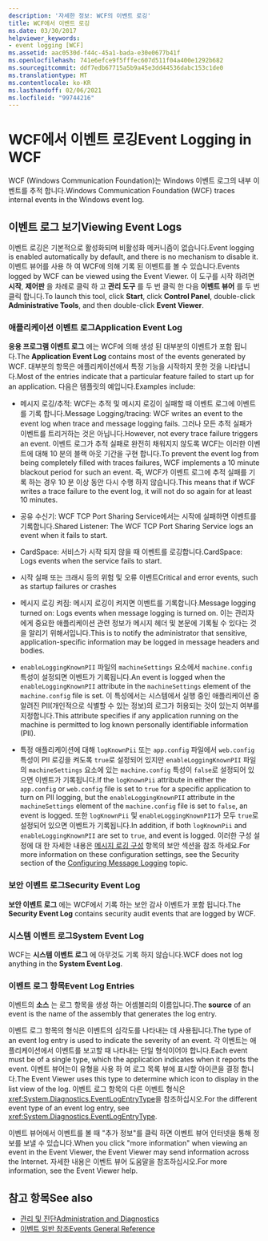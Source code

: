 ```yaml
---
description: '자세한 정보: WCF의 이벤트 로깅'
title: WCF에서 이벤트 로깅
ms.date: 03/30/2017
helpviewer_keywords:
- event logging [WCF]
ms.assetid: aac0530d-f44c-45a1-bada-e30e0677b41f
ms.openlocfilehash: 741e6efce9f5fffec607d511f04a400e1292b682
ms.sourcegitcommit: ddf7edb67715a5b9a45e3dd44536dabc153c1de0
ms.translationtype: MT
ms.contentlocale: ko-KR
ms.lasthandoff: 02/06/2021
ms.locfileid: "99744216"
---
```

# <a name="event-logging-in-wcf"></a><span data-ttu-id="62c2a-103">WCF에서 이벤트 로깅</span><span class="sxs-lookup"><span data-stu-id="62c2a-103">Event Logging in WCF</span></span>

<span data-ttu-id="62c2a-104">WCF (Windows Communication Foundation)는 Windows 이벤트 로그의 내부 이벤트를 추적 합니다.</span><span class="sxs-lookup"><span data-stu-id="62c2a-104">Windows Communication Foundation (WCF) traces internal events in the Windows event log.</span></span>  
  
## <a name="viewing-event-logs"></a><span data-ttu-id="62c2a-105">이벤트 로그 보기</span><span class="sxs-lookup"><span data-stu-id="62c2a-105">Viewing Event Logs</span></span>  

 <span data-ttu-id="62c2a-106">이벤트 로깅은 기본적으로 활성화되며 비활성화 메커니즘이 없습니다.</span><span class="sxs-lookup"><span data-stu-id="62c2a-106">Event logging is enabled automatically by default, and there is no mechanism to disable it.</span></span> <span data-ttu-id="62c2a-107">이벤트 뷰어를 사용 하 여 WCF에 의해 기록 된 이벤트를 볼 수 있습니다.</span><span class="sxs-lookup"><span data-stu-id="62c2a-107">Events logged by WCF can be viewed using the Event Viewer.</span></span> <span data-ttu-id="62c2a-108">이 도구를 시작 하려면 **시작**, **제어판** 을 차례로 클릭 하 고 **관리 도구** 를 두 번 클릭 한 다음 **이벤트 뷰어** 를 두 번 클릭 합니다.</span><span class="sxs-lookup"><span data-stu-id="62c2a-108">To launch this tool, click **Start**, click **Control Panel**, double-click **Administrative Tools**, and then double-click **Event Viewer**.</span></span>  
  
### <a name="application-event-log"></a><span data-ttu-id="62c2a-109">애플리케이션 이벤트 로그</span><span class="sxs-lookup"><span data-stu-id="62c2a-109">Application Event Log</span></span>  

 <span data-ttu-id="62c2a-110">**응용 프로그램 이벤트 로그** 에는 WCF에 의해 생성 된 대부분의 이벤트가 포함 됩니다.</span><span class="sxs-lookup"><span data-stu-id="62c2a-110">The **Application Event Log** contains most of the events generated by WCF.</span></span> <span data-ttu-id="62c2a-111">대부분의 항목은 애플리케이션에서 특정 기능을 시작하지 못한 것을 나타냅니다.</span><span class="sxs-lookup"><span data-stu-id="62c2a-111">Most of the entries indicate that a particular feature failed to start up for an application.</span></span> <span data-ttu-id="62c2a-112">다음은 템플릿의 예입니다.</span><span class="sxs-lookup"><span data-stu-id="62c2a-112">Examples include:</span></span>  
  
- <span data-ttu-id="62c2a-113">메시지 로깅/추적: WCF는 추적 및 메시지 로깅이 실패할 때 이벤트 로그에 이벤트를 기록 합니다.</span><span class="sxs-lookup"><span data-stu-id="62c2a-113">Message Logging/tracing: WCF writes an event to the event log when trace and message logging fails.</span></span> <span data-ttu-id="62c2a-114">그러나 모든 추적 실패가 이벤트를 트리거하는 것은 아닙니다.</span><span class="sxs-lookup"><span data-stu-id="62c2a-114">However, not every trace failure triggers an event.</span></span> <span data-ttu-id="62c2a-115">이벤트 로그가 추적 실패로 완전히 채워지지 않도록 WCF는 이러한 이벤트에 대해 10 분의 블랙 아웃 기간을 구현 합니다.</span><span class="sxs-lookup"><span data-stu-id="62c2a-115">To prevent the event log from being completely filled with traces failures, WCF implements a 10 minute blackout period for such an event.</span></span> <span data-ttu-id="62c2a-116">즉, WCF가 이벤트 로그에 추적 실패를 기록 하는 경우 10 분 이상 동안 다시 수행 하지 않습니다.</span><span class="sxs-lookup"><span data-stu-id="62c2a-116">This means that if WCF writes a trace failure to the event log, it will not do so again for at least 10 minutes.</span></span>  
  
- <span data-ttu-id="62c2a-117">공유 수신기: WCF TCP Port Sharing Service에서는 시작에 실패하면 이벤트를 기록합니다.</span><span class="sxs-lookup"><span data-stu-id="62c2a-117">Shared Listener: The WCF TCP Port Sharing Service logs an event when it fails to start.</span></span>  
  
- <span data-ttu-id="62c2a-118">CardSpace: 서비스가 시작 되지 않을 때 이벤트를 로깅합니다.</span><span class="sxs-lookup"><span data-stu-id="62c2a-118">CardSpace: Logs events when the service fails to start.</span></span>  
  
- <span data-ttu-id="62c2a-119">시작 실패 또는 크래시 등의 위험 및 오류 이벤트</span><span class="sxs-lookup"><span data-stu-id="62c2a-119">Critical and error events, such as startup failures or crashes</span></span>  
  
- <span data-ttu-id="62c2a-120">메시지 로깅 켜짐: 메시지 로깅이 켜지면 이벤트를 기록합니다.</span><span class="sxs-lookup"><span data-stu-id="62c2a-120">Message logging turned on: Logs events when message logging is turned on.</span></span> <span data-ttu-id="62c2a-121">이는 관리자에게 중요한 애플리케이션 관련 정보가 메시지 헤더 및 본문에 기록될 수 있다는 것을 알리기 위해서입니다.</span><span class="sxs-lookup"><span data-stu-id="62c2a-121">This is to notify the administrator that sensitive, application-specific information may be logged in message headers and bodies.</span></span>  
  
- <span data-ttu-id="62c2a-122">`enableLoggingKnownPII` 파일의 `machineSettings` 요소에서 `machine.config` 특성이 설정되면 이벤트가 기록됩니다.</span><span class="sxs-lookup"><span data-stu-id="62c2a-122">An event is logged when the `enableLoggingKnownPII` attribute in the `machineSettings` element of the `machine.config` file is set.</span></span> <span data-ttu-id="62c2a-123">이 특성에서는 시스템에서 실행 중인 애플리케이션 중 알려진 PII(개인적으로 식별할 수 있는 정보)의 로그가 허용되는 것이 있는지 여부를 지정합니다.</span><span class="sxs-lookup"><span data-stu-id="62c2a-123">This attribute specifies if any application running on the machine is permitted to log known personally identifiable information (PII).</span></span>  
  
- <span data-ttu-id="62c2a-124">특정 애플리케이션에 대해 `logKnownPii` 또는 `app.config` 파일에서 `web.config` 특성이 PII 로깅을 켜도록 `true`로 설정되어 있지만 `enableLoggingKnownPII` 파일의 `machineSettings` 요소에 있는 `machine.config` 특성이 `false`로 설정되어 있으면 이벤트가 기록됩니다.</span><span class="sxs-lookup"><span data-stu-id="62c2a-124">If the `logKnownPii` attribute in either the `app.config` or `web.config` file is set to `true` for a specific application to turn on PII logging, but the `enableLoggingKnownPII` attribute in the `machineSettings` element of the `machine.config` file is set to `false`, an event is logged.</span></span> <span data-ttu-id="62c2a-125">또한 `logKnownPii` 및 `enableLoggingKnownPII`가 모두 `true`로 설정되어 있으면 이벤트가 기록됩니다.</span><span class="sxs-lookup"><span data-stu-id="62c2a-125">In addition, if both `logKnownPii` and `enableLoggingKnownPII` are set to `true`, and event is logged.</span></span> <span data-ttu-id="62c2a-126">이러한 구성 설정에 대 한 자세한 내용은 [메시지 로깅 구성](../configuring-message-logging.md) 항목의 보안 섹션을 참조 하세요.</span><span class="sxs-lookup"><span data-stu-id="62c2a-126">For more information on these configuration settings, see the Security section of the [Configuring Message Logging](../configuring-message-logging.md) topic.</span></span>  
  
### <a name="security-event-log"></a><span data-ttu-id="62c2a-127">보안 이벤트 로그</span><span class="sxs-lookup"><span data-stu-id="62c2a-127">Security Event Log</span></span>  

 <span data-ttu-id="62c2a-128">**보안 이벤트 로그** 에는 WCF에서 기록 하는 보안 감사 이벤트가 포함 됩니다.</span><span class="sxs-lookup"><span data-stu-id="62c2a-128">The **Security Event Log** contains security audit events that are logged by WCF.</span></span>  
  
### <a name="system-event-log"></a><span data-ttu-id="62c2a-129">시스템 이벤트 로그</span><span class="sxs-lookup"><span data-stu-id="62c2a-129">System Event Log</span></span>  

 <span data-ttu-id="62c2a-130">WCF는 **시스템 이벤트 로그** 에 아무것도 기록 하지 않습니다.</span><span class="sxs-lookup"><span data-stu-id="62c2a-130">WCF does not log anything in the **System Event Log**.</span></span>  
  
### <a name="event-log-entries"></a><span data-ttu-id="62c2a-131">이벤트 로그 항목</span><span class="sxs-lookup"><span data-stu-id="62c2a-131">Event Log Entries</span></span>  

 <span data-ttu-id="62c2a-132">이벤트의 **소스** 는 로그 항목을 생성 하는 어셈블리의 이름입니다.</span><span class="sxs-lookup"><span data-stu-id="62c2a-132">The **source** of an event is the name of the assembly that generates the log entry.</span></span>  
  
 <span data-ttu-id="62c2a-133">이벤트 로그 항목의 형식은 이벤트의 심각도를 나타내는 데 사용됩니다.</span><span class="sxs-lookup"><span data-stu-id="62c2a-133">The type of an event log entry is used to indicate the severity of an event.</span></span> <span data-ttu-id="62c2a-134">각 이벤트는 애플리케이션에서 이벤트를 보고할 때 나타내는 단일 형식이어야 합니다.</span><span class="sxs-lookup"><span data-stu-id="62c2a-134">Each event must be of a single type, which the application indicates when it reports the event.</span></span> <span data-ttu-id="62c2a-135">이벤트 뷰어는이 유형을 사용 하 여 로그 목록 뷰에 표시할 아이콘을 결정 합니다.</span><span class="sxs-lookup"><span data-stu-id="62c2a-135">The Event Viewer uses this type to determine which icon to display in the list view of the log.</span></span> <span data-ttu-id="62c2a-136">이벤트 로그 항목의 다른 이벤트 형식은 <xref:System.Diagnostics.EventLogEntryType>을 참조하십시오.</span><span class="sxs-lookup"><span data-stu-id="62c2a-136">For the different event type of an event log entry, see <xref:System.Diagnostics.EventLogEntryType>.</span></span>  
  
 <span data-ttu-id="62c2a-137">이벤트 뷰어에서 이벤트를 볼 때 "추가 정보"를 클릭 하면 이벤트 뷰어 인터넷을 통해 정보를 보낼 수 있습니다.</span><span class="sxs-lookup"><span data-stu-id="62c2a-137">When you click "more information" when viewing an event in the Event Viewer, the Event Viewer may send information across the Internet.</span></span> <span data-ttu-id="62c2a-138">자세한 내용은 이벤트 뷰어 도움말을 참조하십시오.</span><span class="sxs-lookup"><span data-stu-id="62c2a-138">For more information, see the Event Viewer help.</span></span>  
  
## <a name="see-also"></a><span data-ttu-id="62c2a-139">참고 항목</span><span class="sxs-lookup"><span data-stu-id="62c2a-139">See also</span></span>

- [<span data-ttu-id="62c2a-140">관리 및 진단</span><span class="sxs-lookup"><span data-stu-id="62c2a-140">Administration and Diagnostics</span></span>](../index.md)
- [<span data-ttu-id="62c2a-141">이벤트 일반 참조</span><span class="sxs-lookup"><span data-stu-id="62c2a-141">Events General Reference</span></span>](events-general-reference.md)
